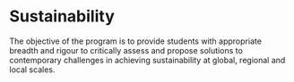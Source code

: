 # Sustainability

The objective of the program is to provide students with appropriate breadth and rigour to critically assess and propose solutions to contemporary challenges in achieving sustainability at global, regional and local scales.
